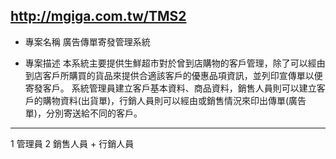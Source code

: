 http://mgiga.com.tw/TMS2 
----------------------------------
- 專案名稱
廣告傳單寄發管理系統

 - 專案描述
本系統主要提供生鮮超市對於曾到店購物的客戶管理，除了可以經由到店客戶所購買的貨品來提供合適該客戶的優惠品項資訊，並列印宣傳單以便寄發客戶。
系統管理員建立客戶基本資料、商品資料，銷售人員則可以建立客戶的購物資料(出貨單)，行銷人員則可以經由或銷售情況來印出傳單(廣告單)，分別寄送給不同的客戶。 　
----------------------------------
 1 管理員
 2 銷售人員 + 行銷人員
